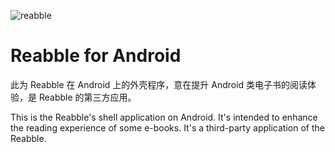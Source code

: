 ![reabble](https://reabble.cn/static/img/icons/reabble-icon-128x128.png)

# Reabble for Android

此为 Reabble 在 Android 上的外壳程序，意在提升 Android 类电子书的阅读体验，是 Reabble 的第三方应用。

This is the Reabble's shell application on Android. 
It's intended to enhance the reading experience of some e-books. 
It's a third-party application of the Reabble.
